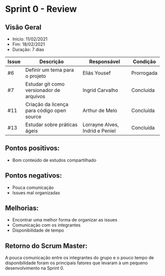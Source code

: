 # Sprint 0 - Review

## Visão Geral
* Inicio: 11/02/2021
* Fim: 18/02/2021
* Duração: 7 dias


Issue | Descrição | Responsável | Condição
---|---|---|---
#6 | Definir um tema para o projeto | Eliás Yousef | Prorrogada
#7 | Estudar git como versionador de arquivos | Ingrid Carvalho | Concluída
#11 | Criação da licença para código open source | Arthur de Melo | Concluída
#13 | Estudar sobre práticas ágeis | Lorrayne Alves, Indrid e Peniel | Concluída


## **Pontos positivos:**
* Bom conteúdo de estudos compartilhado

## **Pontos negativos:**
* Pouca comunicação
* Issues mal organizadas

## **Melhorias:** 
* Encontrar uma melhor forma de organizar as issues
* Comunicação com os integrantes
* Disponibilidade de tempo

## Retorno do Scrum Master:
A pouca comunicação entre os integrantes do grupo e o pouco tempo de disponibilidade foram os principais fatores que levaram à um pequeno desenvolvimento na Sprint 0.

